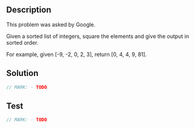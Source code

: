 ## Description

This problem was asked by Google.

Given a sorted list of integers, square the elements and give the output in sorted order.

For example, given [-9, -2, 0, 2, 3], return [0, 4, 4, 9, 81].

## Solution

```swift
// MARK: - TODO
```

## Test

```swift
// MARK: - TODO
```